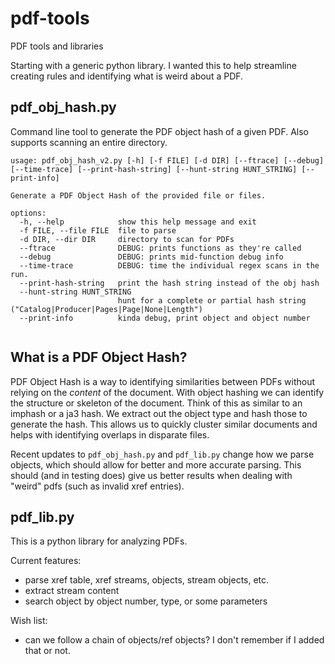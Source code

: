 # pdf-tools
PDF tools and libraries


Starting with a generic python library. I wanted this to help streamline creating rules and identifying what is weird about a PDF.  

## pdf_obj_hash.py
Command line tool to generate the PDF object hash of a given PDF.  Also supports scanning an entire directory.

``` 
usage: pdf_obj_hash_v2.py [-h] [-f FILE] [-d DIR] [--ftrace] [--debug] [--time-trace] [--print-hash-string] [--hunt-string HUNT_STRING] [--print-info]

Generate a PDF Object Hash of the provided file or files.

options:
  -h, --help            show this help message and exit
  -f FILE, --file FILE  file to parse
  -d DIR, --dir DIR     directory to scan for PDFs
  --ftrace              DEBUG: prints functions as they're called
  --debug               DEBUG: prints mid-function debug info
  --time-trace          DEBUG: time the individual regex scans in the run.
  --print-hash-string   print the hash string instead of the obj hash
  --hunt-string HUNT_STRING
                        hunt for a complete or partial hash string ("Catalog|Producer|Pages|Page|None|Length")
  --print-info          kinda debug, print object and object number


``` 

## What is a PDF Object Hash?
PDF Object Hash is a way to identifying similarities between PDFs without relying on the _content_ of the document. With object hashing we can identify the structure or skeleton of the document. Think of this as similar to an imphash or a ja3 hash. We extract out the object type and hash those to generate the hash. This allows us to quickly cluster similar documents and helps with identifying overlaps in disparate files. 

Recent updates to `pdf_obj_hash.py` and `pdf_lib.py` change how we parse objects, which should allow for better and more accurate parsing. This should (and in testing does) give us better results when dealing with "weird" pdfs (such as invalid xref entries). 

## pdf_lib.py
This is a python library for analyzing PDFs. 

Current features:
- parse xref table, xref streams, objects, stream objects, etc.
- extract stream content
- search object by object number, type, or some parameters 

Wish list:
- can we follow a chain of objects/ref objects? I don't remember if I added that or not.